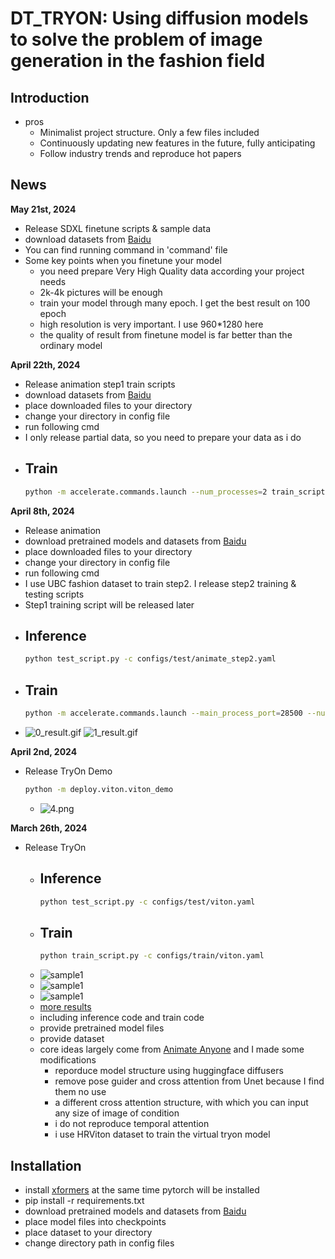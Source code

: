 # DT_TRYON: Using diffusion models to solve the problem of image generation in the fashion field

## Introduction
- pros
  - Minimalist project structure. Only a few files included
  - Continuously updating new features in the future, fully anticipating
  - Follow industry trends and reproduce hot papers
## News

**May 21st, 2024**
- Release SDXL finetune scripts & sample data
- download datasets from [Baidu](https://pan.baidu.com/s/1VQM3Ymyw92qRVs8RWrB_qg?pwd=5556)
- You can find running command in 'command' file
- Some key points when you finetune your model
  - you need prepare Very High Quality data according your project needs
  - 2k-4k pictures will be enough
  - train your model through many epoch. I get the best result on 100 epoch
  - high resolution is very important. I use 960*1280 here
  - the quality of result from finetune model is far better than the ordinary model
  
**April 22th, 2024**
- Release animation step1 train scripts
- download datasets from [Baidu](https://pan.baidu.com/s/1VQM3Ymyw92qRVs8RWrB_qg?pwd=5556)
- place downloaded files to your directory
- change your directory in config file
- run following cmd
- I only release partial data, so you need to prepare your data as i do
- ## Train
  ```bash
  python -m accelerate.commands.launch --num_processes=2 train_script.py -c configs/train/animate_step1.yaml
  ```


**April 8th, 2024**
- Release animation
- download pretrained models and datasets from [Baidu](https://pan.baidu.com/s/1VQM3Ymyw92qRVs8RWrB_qg?pwd=5556)
- place downloaded files to your directory
- change your directory in config file
- run following cmd
- I use UBC fashion dataset to train step2. I release step2 training & testing scripts
- Step1 training script will be released later
- ## Inference
    ```bash
    python test_script.py -c configs/test/animate_step2.yaml
    ```
- ## Train
  ```bash
  python -m accelerate.commands.launch --main_process_port=28500 --num_processes=2 train_script.py -c configs/train/animate_step2.yaml
  ```
- ![0_result.gif](assets%2F0_result.gif) ![1_result.gif](assets%2F1_result.gif)

**April 2nd, 2024**
- Release TryOn Demo
  ```bash
  python -m deploy.viton.viton_demo
  ```
  - ![4.png](assets%2F4.png)


**March 26th, 2024**
- Release TryOn
  - ## Inference
    ```bash
    python test_script.py -c configs/test/viton.yaml
    ```
  - ## Train
    ```bash
    python train_script.py -c configs/train/viton.yaml
    ```
  - ![sample1](assets/00001.jpg)
  - ![sample1](assets/00002.jpg)
  - ![sample1](assets/00003.jpg)
  - [more results](https://pan.baidu.com/s/1VQM3Ymyw92qRVs8RWrB_qg?pwd=5556)
  - including inference code and train code
  - provide pretrained model files
  - provide dataset
  - core ideas largely come from [Animate Anyone](https://humanaigc.github.io/animate-anyone/) and I made some modifications
    - reporduce model structure using huggingface diffusers
    - remove pose guider and cross attention from Unet because I find them no use
    - a different cross attention structure, with which you can input any size of image of condition
    - i do not reproduce temporal attention 
    - i use HRViton dataset to train the virtual tryon model


## Installation
- install [xformers](https://github.com/facebookresearch/xformers) at the same time pytorch will be installed
- pip install -r requirements.txt
- download pretrained models and datasets from [Baidu](https://pan.baidu.com/s/1VQM3Ymyw92qRVs8RWrB_qg?pwd=5556)
- place model files into checkpoints
- place dataset to your directory
- change directory path in config files